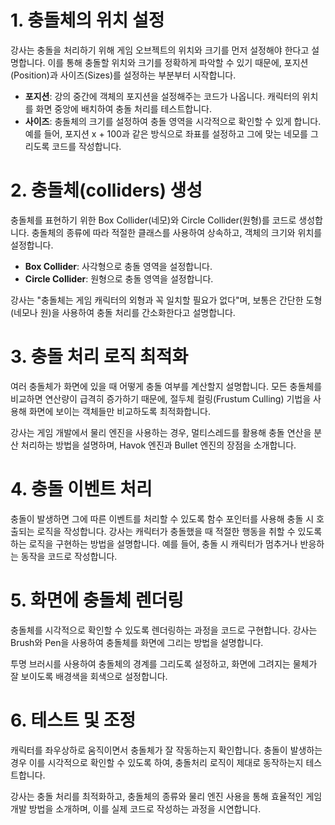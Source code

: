 # 1. 충돌체의 위치 설정
강사는 충돌을 처리하기 위해 게임 오브젝트의 위치와 크기를 먼저 설정해야 한다고 설명합니다. 이를 통해 충돌할 위치와 크기를 정확하게 파악할 수 있기 때문에, 포지션(Position)과 사이즈(Sizes)를 설정하는 부분부터 시작합니다.

- **포지션**: 강의 중간에 객체의 포지션을 설정해주는 코드가 나옵니다. 캐릭터의 위치를 화면 중앙에 배치하여 충돌 처리를 테스트합니다.
- **사이즈**: 충돌체의 크기를 설정하여 충돌 영역을 시각적으로 확인할 수 있게 합니다. 예를 들어, 포지션 x + 100과 같은 방식으로 좌표를 설정하고 그에 맞는 네모를 그리도록 코드를 작성합니다.

# 2. 충돌체(colliders) 생성
충돌체를 표현하기 위한 Box Collider(네모)와 Circle Collider(원형)를 코드로 생성합니다. 충돌체의 종류에 따라 적절한 클래스를 사용하여 상속하고, 객체의 크기와 위치를 설정합니다.

- **Box Collider**: 사각형으로 충돌 영역을 설정합니다.
- **Circle Collider**: 원형으로 충돌 영역을 설정합니다.

강사는 "충돌체는 게임 캐릭터의 외형과 꼭 일치할 필요가 없다"며, 보통은 간단한 도형(네모나 원)을 사용하여 충돌 처리를 간소화한다고 설명합니다.

# 3. 충돌 처리 로직 최적화
여러 충돌체가 화면에 있을 때 어떻게 충돌 여부를 계산할지 설명합니다. 모든 충돌체를 비교하면 연산량이 급격히 증가하기 때문에, 절두체 컬링(Frustum Culling) 기법을 사용해 화면에 보이는 객체들만 비교하도록 최적화합니다.

강사는 게임 개발에서 물리 엔진을 사용하는 경우, 멀티스레드를 활용해 충돌 연산을 분산 처리하는 방법을 설명하며, Havok 엔진과 Bullet 엔진의 장점을 소개합니다.

# 4. 충돌 이벤트 처리
충돌이 발생하면 그에 따른 이벤트를 처리할 수 있도록 함수 포인터를 사용해 충돌 시 호출되는 로직을 작성합니다. 강사는 캐릭터가 충돌했을 때 적절한 행동을 취할 수 있도록 하는 로직을 구현하는 방법을 설명합니다. 예를 들어, 충돌 시 캐릭터가 멈추거나 반응하는 동작을 코드로 작성합니다.

# 5. 화면에 충돌체 렌더링
충돌체를 시각적으로 확인할 수 있도록 렌더링하는 과정을 코드로 구현합니다. 강사는 Brush와 Pen을 사용하여 충돌체를 화면에 그리는 방법을 설명합니다.

투명 브러시를 사용하여 충돌체의 경계를 그리도록 설정하고, 화면에 그려지는 물체가 잘 보이도록 배경색을 회색으로 설정합니다.

# 6. 테스트 및 조정
캐릭터를 좌우상하로 움직이면서 충돌체가 잘 작동하는지 확인합니다. 충돌이 발생하는 경우 이를 시각적으로 확인할 수 있도록 하여, 충돌처리 로직이 제대로 동작하는지 테스트합니다.

강사는 충돌 처리를 최적화하고, 충돌체의 종류와 물리 엔진 사용을 통해 효율적인 게임 개발 방법을 소개하며, 이를 실제 코드로 작성하는 과정을 시연합니다.